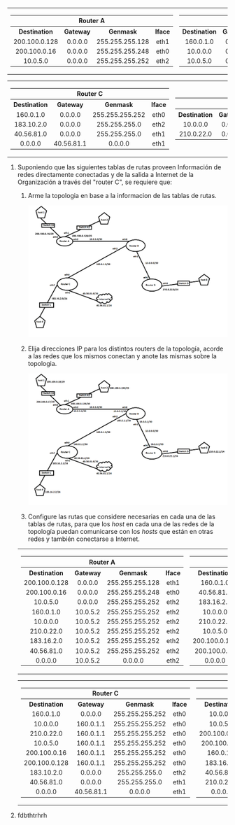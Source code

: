<table align="center" cellspacing=1 cellpadding=1>
    <tr>
        <td>
            <table align="center" cellspacing=1 cellpadding=1>
                <tr>
                    <th align="center" colspan="4">Router A</th>
                </tr>
                <tr>
                    <th align="center">Destination</th>
                    <th align="center">Gateway</th>
                    <th align="center">Genmask</th>
                    <th align="center">Iface</th>
                </tr>
                <tr>
                    <td align="center">200.100.0.128</td>
                    <td align="center">0.0.0.0</td>
                    <td align="center">255.255.255.128</td>
                    <td align="center">eth1</td>
                </tr>
                <tr>
                    <td align="center">200.100.0.16</td>
                    <td align="center">0.0.0.0</td>
                    <td align="center">255.255.255.248</td>
                    <td align="center">eth0</td>
                </tr>
                <tr>
                    <td align="center">10.0.5.0</td>
                    <td align="center">0.0.0.0</td>
                    <td align="center">255.255.255.252</td>
                    <td align="center">eth2</td>
                </tr>
            </table>
        </td>
        <td>
            <table align="center" cellspacing=1 cellpadding=1>
                <tr>
                    <th align="center" colspan="4">Router B</th>
                </tr>
                <tr>
                    <th align="center">Destination</th>
                    <th align="center">Gateway</th>
                    <th align="center">Genmask</th>
                    <th align="center">Iface</th>
                </tr>
                <tr>
                    <td align="center">160.0.1.0</td>
                    <td align="center">0.0.0.0</td>
                    <td align="center">255.255.255.252</td>
                    <td align="center">eth2</td>
                </tr>
                <tr>
                    <td align="center">10.0.0.0</td>
                    <td align="center">0.0.0.0</td>
                    <td align="center">255.255.255.252</td>
                    <td align="center">eth1</td>
                </tr>
                <tr>
                    <td align="center">10.0.5.0</td>
                    <td align="center">0.0.0.0</td>
                    <td align="center">255.255.255.252</td>
                    <td align="center">eth0</td>
                </tr>
            </table>
        </td>
    </tr>
</table> 

<table align="center" cellspacing=1 cellpadding=1>
    <tr>
        <td>
            <table align="center" cellspacing=1 cellpadding=1>
                <tr>
                    <th align="center" colspan="4">Router C</th>
                </tr>
                <tr>
                    <th align="center">Destination</th>
                    <th align="center">Gateway</th>
                    <th align="center">Genmask</th>
                    <th align="center">Iface</th>
                </tr>
                <tr>
                    <td align="center">160.0.1.0</td>
                    <td align="center">0.0.0.0</td>
                    <td align="center">255.255.255.252</td>
                    <td align="center">eth0</td>
                </tr>
                <tr>
                    <td align="center">183.10.2.0</td>
                    <td align="center">0.0.0.0</td>
                    <td align="center">255.255.255.0</td>
                    <td align="center">eth2</td>
                </tr>
                <tr>
                    <td align="center">40.56.81.0</td>
                    <td align="center">0.0.0.0</td>
                    <td align="center">255.255.255.0</td>
                    <td align="center">eth1</td>
                </tr>
                <tr>
                    <td align="center">0.0.0.0</td>
                    <td align="center">40.56.81.1</td>
                    <td align="center">0.0.0.0</td>
                    <td align="center">eth1</td>
                </tr>
            </table>
        </td>
        <td>
            <table cellspacing=1 cellpadding=1>
                <tr>
                    <th align="center" colspan="4">Router D</th>
                </tr>
                <tr>
                    <th align="center">Destination</th>
                    <th align="center">Gateway</th>
                    <th align="center">Genmask</th>
                    <th align="center">Iface</th>
                </tr>
                <tr>
                    <td align="center">10.0.0.0</td>
                    <td align="center">0.0.0.0</td>
                    <td align="center">255.255.255.252</td>
                    <td align="center">eth1</td>
                </tr>
                <tr>
                    <td align="center">210.0.22.0</td>
                    <td align="center">0.0.0.0</td>
                    <td align="center">255.255.255.0</td>
                    <td align="center">eth0</td>
                </tr>
            </table>
        </td>
    </tr>
</table>

1. Suponiendo que las siguientes tablas de rutas proveen Información de redes directamente conectadas y de la salida a Internet de la Organización a través del "router C", se requiere que:
    1. Arme la topologia en base a la informacion de las tablas de rutas.

        ![Punto 1A](2013_3ra_fecha_punto_1A.png)

    2. Elija direcciones IP para los distintos routers de la topología, acorde a las redes que los mismos conectan y anote las mismas sobre la topologia.

        ![Punto 1B](2013_3ra_fecha_punto_1B.png)

    3. Configure las rutas que considere necesarias en cada una de las tablas de rutas, para que los *host* en cada una de las redes de la topología puedan comunicarse con los *hosts* que están en otras redes y también conectarse a Internet.

    <table align="center" cellspacing=1 cellpadding=1>
        <tr>
            <td>
                <table align="center" cellspacing=1 cellpadding=1>
                    <tr>
                        <th align="center" colspan="4">Router A</th>
                    </tr>
                    <tr>
                        <th align="center">Destination</th>
                        <th align="center">Gateway</th>
                        <th align="center">Genmask</th>
                        <th align="center">Iface</th>
                    </tr>
                    <tr>
                        <td align="center">200.100.0.128</td>
                        <td align="center">0.0.0.0</td>
                        <td align="center">255.255.255.128</td>
                        <td align="center">eth1</td>
                    </tr>
                    <tr>
                        <td align="center">200.100.0.16</td>
                        <td align="center">0.0.0.0</td>
                        <td align="center">255.255.255.248</td>
                        <td align="center">eth0</td>
                    </tr>
                    <tr>
                        <td align="center">10.0.5.0</td>
                        <td align="center">0.0.0.0</td>
                        <td align="center">255.255.255.252</td>
                        <td align="center">eth2</td>
                    </tr>
                    <tr>
                        <td align="center">160.0.1.0</td>
                        <td align="center">10.0.5.2</td>
                        <td align="center">255.255.255.252</td>
                        <td align="center">eth2</td>
                    </tr>
                    <tr>
                        <td align="center">10.0.0.0</td>
                        <td align="center">10.0.5.2</td>
                        <td align="center">255.255.255.252</td>
                        <td align="center">eth2</td>
                    </tr>
                    <tr>
                        <td align="center">210.0.22.0</td>
                        <td align="center">10.0.5.2</td>
                        <td align="center">255.255.255.252</td>
                        <td align="center">eth2</td>
                    </tr>
                    <tr>
                        <td align="center">183.16.2.0</td>
                        <td align="center">10.0.5.2</td>
                        <td align="center">255.255.255.252</td>
                        <td align="center">eth2</td>
                    </tr>
                    <tr>
                        <td align="center">40.56.81.0</td>
                        <td align="center">10.0.5.2</td>
                        <td align="center">255.255.255.252</td>
                        <td align="center">eth2</td>
                    </tr>
                    <tr>
                        <td align="center">0.0.0.0</td>
                        <td align="center">10.0.5.2</td>
                        <td align="center">0.0.0.0</td>
                        <td align="center">eth2</td>
                    </tr>
                </table>
            </td>
            <td>
                <table align="center" cellspacing=1 cellpadding=1>
                    <tr>
                        <th align="center" colspan="4">Router B</th>
                    </tr>
                    <tr>
                        <th align="center">Destination</th>
                        <th align="center">Gateway</th>
                        <th align="center">Genmask</th>
                        <th align="center">Iface</th>
                    </tr>
                    <tr>
                        <td align="center">160.0.1.0</td>
                        <td align="center">0.0.0.0</td>
                        <td align="center">255.255.255.252</td>
                        <td align="center">eth2</td>
                    </tr>
                    <tr>
                        <td align="center">40.56.81.0</td>
                        <td align="center">160.0.1.2</td>
                        <td align="center">255.255.255.252</td>
                        <td align="center">eth2</td>
                    </tr>
                    <tr>
                        <td align="center">183.16.2.0</td>
                        <td align="center">160.0.1.2</td>
                        <td align="center">255.255.255.252</td>
                        <td align="center">eth2</td>
                    </tr>
                    <tr>
                        <td align="center">10.0.0.0</td>
                        <td align="center">0.0.0.0</td>
                        <td align="center">255.255.255.252</td>
                        <td align="center">eth1</td>
                    </tr>
                    <tr>
                        <td align="center">210.0.22.0</td>
                        <td align="center">10.0.0.2</td>
                        <td align="center">255.255.255.252</td>
                        <td align="center">eth1</td>
                    </tr>
                    <tr>
                        <td align="center">10.0.5.0</td>
                        <td align="center">0.0.0.0</td>
                        <td align="center">255.255.255.252</td>
                        <td align="center">eth0</td>
                    </tr>
                    <tr>
                        <td align="center">200.100.0.128</td>
                        <td align="center">10.0.5.1</td>
                        <td align="center">255.255.255.252</td>
                        <td align="center">eth0</td>
                    </tr>
                    <tr>
                        <td align="center">200.100.0.16</td>
                        <td align="center">10.0.5.1</td>
                        <td align="center">255.255.255.252</td>
                        <td align="center">eth0</td>
                    </tr>
                    <tr>
                        <td align="center">0.0.0.0</td>
                        <td align="center">160.0.1.2</td>
                        <td align="center">0.0.0.0</td>
                        <td align="center">eth2</td>
                    </tr>
                </table>
            </td>
        </tr>
    </table> 

    <table align="center" cellspacing=1 cellpadding=1>
        <tr>
            <td>
                <table align="center" cellspacing=1 cellpadding=1>
                    <tr>
                        <th align="center" colspan="4">Router C</th>
                    </tr>
                    <tr>
                        <th align="center">Destination</th>
                        <th align="center">Gateway</th>
                        <th align="center">Genmask</th>
                        <th align="center">Iface</th>
                    </tr>
                    <tr>
                        <td align="center">160.0.1.0</td>
                        <td align="center">0.0.0.0</td>
                        <td align="center">255.255.255.252</td>
                        <td align="center">eth0</td>
                    </tr>
                    <tr>
                        <td align="center">10.0.0.0</td>
                        <td align="center">160.0.1.1</td>
                        <td align="center">255.255.255.252</td>
                        <td align="center">eth0</td>
                    </tr>
                    <tr>
                        <td align="center">210.0.22.0</td>
                        <td align="center">160.0.1.1</td>
                        <td align="center">255.255.255.252</td>
                        <td align="center">eth0</td>
                    </tr>
                    <tr>
                        <td align="center">10.0.5.0</td>
                        <td align="center">160.0.1.1</td>
                        <td align="center">255.255.255.252</td>
                        <td align="center">eth0</td>
                    </tr>
                    <tr>
                        <td align="center">200.100.0.16</td>
                        <td align="center">160.0.1.1</td>
                        <td align="center">255.255.255.252</td>
                        <td align="center">eth0</td>
                    </tr>
                    <tr>
                        <td align="center">200.100.0.128</td>
                        <td align="center">160.0.1.1</td>
                        <td align="center">255.255.255.252</td>
                        <td align="center">eth0</td>
                    </tr>
                    <tr>
                        <td align="center">183.10.2.0</td>
                        <td align="center">0.0.0.0</td>
                        <td align="center">255.255.255.0</td>
                        <td align="center">eth2</td>
                    </tr>
                    <tr>
                        <td align="center">40.56.81.0</td>
                        <td align="center">0.0.0.0</td>
                        <td align="center">255.255.255.0</td>
                        <td align="center">eth1</td>
                    </tr>
                    <tr>
                        <td align="center">0.0.0.0</td>
                        <td align="center">40.56.81.1</td>
                        <td align="center">0.0.0.0</td>
                        <td align="center">eth1</td>
                    </tr>
                </table>
            </td>
            <td>
                <table cellspacing=1 cellpadding=1>
                    <tr>
                        <th align="center" colspan="4">Router D</th>
                    </tr>
                    <tr>
                        <th align="center">Destination</th>
                        <th align="center">Gateway</th>
                        <th align="center">Genmask</th>
                        <th align="center">Iface</th>
                    </tr>
                    <tr>
                        <td align="center">10.0.0.0</td>
                        <td align="center">0.0.0.0</td>
                        <td align="center">255.255.255.252</td>
                        <td align="center">eth1</td>
                    </tr>
                    <tr>
                        <td align="center">10.0.5.0</td>
                        <td align="center">10.0.0.1</td>
                        <td align="center">255.255.255.252</td>
                        <td align="center">eth1</td>
                    </tr>
                    <tr>
                        <td align="center">200.100.0.128</td>
                        <td align="center">10.0.0.1</td>
                        <td align="center">255.255.255.252</td>
                        <td align="center">eth1</td>
                    </tr>
                    <tr>
                        <td align="center">200.100.0.16</td>
                        <td align="center">10.0.0.1</td>
                        <td align="center">255.255.255.252</td>
                        <td align="center">eth1</td>
                    </tr>
                    <tr>
                        <td align="center">160.0.1.0</td>
                        <td align="center">10.0.0.1</td>
                        <td align="center">255.255.255.252</td>
                        <td align="center">eth1</td>
                    </tr>
                    <tr>
                        <td align="center">183.16.2.0</td>
                        <td align="center">10.0.0.1</td>
                        <td align="center">255.255.255.252</td>
                        <td align="center">eth1</td>
                    </tr>
                    <tr>
                        <td align="center">40.56.81.0</td>
                        <td align="center">0.0.0.0</td>
                        <td align="center">255.255.255.252</td>
                        <td align="center">eth1</td>
                    </tr>
                    <tr>
                        <td align="center">210.0.22.0</td>
                        <td align="center">0.0.0.0</td>
                        <td align="center">255.255.255.0</td>
                        <td align="center">eth0</td>
                    </tr>
                    <tr>
                        <td align="center">0.0.0.0</td>
                        <td align="center">10.0.0.1</td>
                        <td align="center">0.0.0.0</td>
                        <td align="center">eth1</td>
                    </tr>
                </table>
            </td>
        </tr>
    </table>

2. fdbthtrhrh